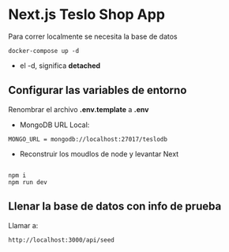 # Next.js Teslo Shop  App
Para correr localmente se necesita la base de datos
```
docker-compose up -d
```

* el -d, significa __detached__



## Configurar las variables de entorno
Renombrar el archivo __.env.template__ a __.env__
* MongoDB URL Local:
```
MONGO_URL = mongodb://localhost:27017/teslodb
```


* Reconstruir los moudlos de node y levantar Next
```

npm i
npm run dev
```

## Llenar la base de datos con info de prueba

Llamar a:
```
http://localhost:3000/api/seed
```